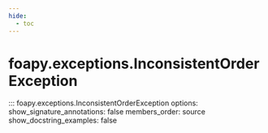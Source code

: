 ```yaml
---
hide:
  - toc
---
```

# foapy.exceptions.InconsistentOrderException

::: foapy.exceptions.InconsistentOrderException
    options:
        show_signature_annotations: false
        members_order: source
        show_docstring_examples: false
